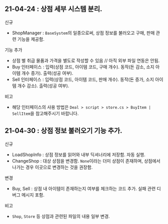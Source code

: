 ## 21-04-24 : 상점 세부 시스템 분리.
신규
- ShopManager : `BaseSystem`의 일종으로써, 상점 정보를 불러오고 구매, 판매 관련 기능을 제공함.

기능 추가 
- 상점 별 취급 물품과 가격을 별도로 작성할 수 있음 // 아직 외부 파일 연동은 안됨.
- Buy 인터페이스 : 입력(상점 코드, 아이템 코드, 구매 개수). 동작(돈 감소, 소지 아이템 개수 증가). 출력(성공 여부).
- Sell 인터페이스 : 입력(상점 코드, 아이템 코드, 판매 개수). 동작(돈 증가, 소지 아이템 개수 감소). 출력(성공 여부).

비고
- 해당 인터페이스의 사용 방법은 `Deal > script > store.cs > BuyItem | SellItem`을 참고해주시기 바랍니다.

## 21-04-30 : 상점 정보 불러오기 기능 추가.
신규
- LoadShopInfo : 상점 정보를 읽어와 내부 딕셔너리에 저장함. 자동 실행.
- ChangeShop : 대상 상점을 변경함. `None`이라는 더미 상점이 존재하며, 상점에서 나가는 경우 이곳으로 변경하는 것을 권장함.

변경
- Buy, Sell : 상점 내 아이템이 존재하는지 여부를 체크하는 코드 추가. 실패 관련 디버그 메시지 포함.

비고
- `Shop`, `Store` 등 상점과 관련된 파일의 내용 일부 변경.
